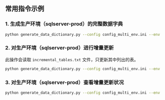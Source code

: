 ## 常用指令示例

### 1. 生成生产环境（sqlserver-prod）的完整数据字典

```bash
python generate_data_dictionary.py --config config_multi_env.ini --env sqlserver-prod
```

### 2. 对生产环境（sqlserver-prod）进行增量更新

此操作会读取 `incremental_tables.txt` 文件，只更新其中列出的表。

```bash
python generate_data_dictionary.py --config config_multi_env.ini --env sqlserver-prod --incremental
```

### 3. 对生产环境（sqlserver-prod）查看增量更新状况

```bash
python generate_data_dictionary.py --config config_multi_env.ini --env sqlserver-prod --show-incremental-status
```